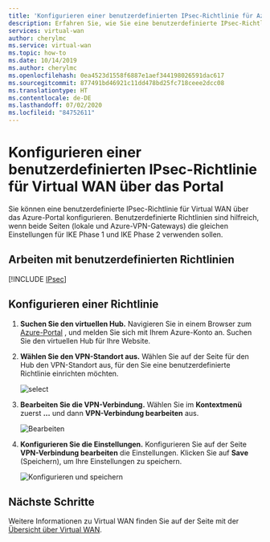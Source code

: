 ```yaml
---
title: 'Konfigurieren einer benutzerdefinierten IPsec-Richtlinie für Azure Virtual WAN: Portal | Microsoft-Dokumentation'
description: Erfahren Sie, wie Sie eine benutzerdefinierte IPsec-Richtlinie für Azure Virtual WAN über das Portal konfigurieren.
services: virtual-wan
author: cherylmc
ms.service: virtual-wan
ms.topic: how-to
ms.date: 10/14/2019
ms.author: cherylmc
ms.openlocfilehash: 0ea4523d1558f6887e1aef344198026591dac617
ms.sourcegitcommit: 877491bd46921c11dd478bd25fc718ceee2dcc08
ms.translationtype: HT
ms.contentlocale: de-DE
ms.lasthandoff: 07/02/2020
ms.locfileid: "84752611"
---
```

# <a name="configure-a-custom-ipsec-policy-for-virtual-wan-using-the-portal"></a>Konfigurieren einer benutzerdefinierten IPsec-Richtlinie für Virtual WAN über das Portal

Sie können eine benutzerdefinierte IPsec-Richtlinie für Virtual WAN über das Azure-Portal konfigurieren. Benutzerdefinierte Richtlinien sind hilfreich, wenn beide Seiten (lokale und Azure-VPN-Gateways) die gleichen Einstellungen für IKE Phase 1 und IKE Phase 2 verwenden sollen.

## <a name="working-with-custom-policies"></a>Arbeiten mit benutzerdefinierten Richtlinien

[!INCLUDE [IPsec](../../includes/virtual-wan-ipsec-custom-include.md)]

## <a name="configure-a-policy"></a>Konfigurieren einer Richtlinie

1. **Suchen Sie den virtuellen Hub.** Navigieren Sie in einem Browser zum [Azure-Portal](https://aka.ms/azurevirtualwanpreviewfeatures) , und melden Sie sich mit Ihrem Azure-Konto an. Suchen Sie den virtuellen Hub für Ihre Website.
2. **Wählen Sie den VPN-Standort aus.** Wählen Sie auf der Seite für den Hub den VPN-Standort aus, für den Sie eine benutzerdefinierte Richtlinie einrichten möchten.

   ![select](./media/virtual-wan-custom-ipsec-portal/locate.png)
3. **Bearbeiten Sie die VPN-Verbindung.** Wählen Sie im **Kontextmenü** zuerst **...** und dann  **VPN-Verbindung bearbeiten** aus.

   ![Bearbeiten](./media/virtual-wan-custom-ipsec-portal/contextmenu.png)
4. **Konfigurieren Sie die Einstellungen.** Konfigurieren Sie auf der Seite **VPN-Verbindung bearbeiten** die Einstellungen. Klicken Sie auf **Save** (Speichern), um Ihre Einstellungen zu speichern.

   ![Konfigurieren und speichern](./media/virtual-wan-custom-ipsec-portal/edit.png)

## <a name="next-steps"></a>Nächste Schritte

Weitere Informationen zu Virtual WAN finden Sie auf der Seite mit der [Übersicht über Virtual WAN](virtual-wan-about.md).